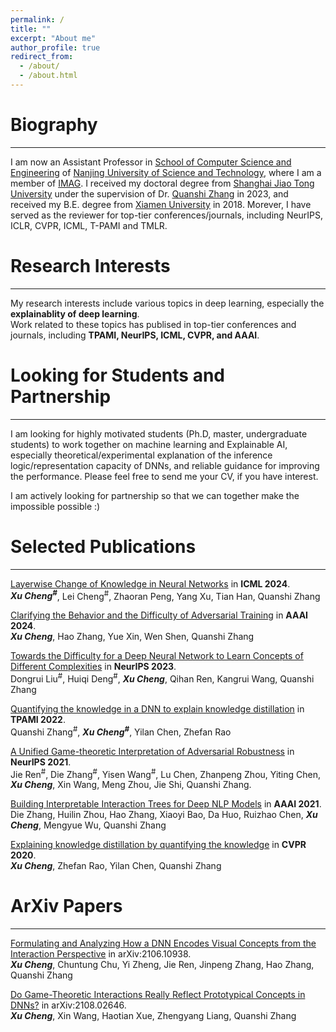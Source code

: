 ```yaml
---
permalink: /
title: ""
excerpt: "About me"
author_profile: true
redirect_from: 
  - /about/
  - /about.html
---
```



# Biography 
---
I am now an Assistant Professor in [School of Computer Science and Engineering](https://cs.njust.edu.cn) of [Nanjing University of Science and Technology](https://www.njust.edu.cn), where I am a member of [IMAG](https://imag-njust.net). I received my doctoral degree from [Shanghai Jiao Tong University](https://www.sjtu.edu.cn/) under the supervision of Dr. [Quanshi Zhang](http://qszhang.com/#) in 2023, and received my B.E. degree from [Xiamen University](https://www.xmu.edu.cn) in 2018. Morever, I have served as the reviewer for top-tier conferences/journals, including NeurIPS, ICLR, CVPR, ICML, T-PAMI and TMLR.




# Research Interests 
---
My research interests include various topics in deep learning, especially the **explainablity of deep learning**.  
Work related to these topics has publised in top-tier conferences and journals, including **TPAMI, NeurIPS, ICML, CVPR, and AAAI**.



# Looking for Students and Partnership
___
​I am looking for highly motivated students (Ph.D, master, undergraduate students) to work together on machine learning and Explainable AI, especially theoretical/experimental explanation of the inference logic/representation capacity of DNNs, and reliable guidance for improving the performance. Please feel free to send me your CV, if you have interest.

I am actively looking for partnership so that we can together make the impossible possible :)





# Selected Publications
___
[Layerwise Change of Knowledge in Neural Networks](https://proceedings.mlr.press/v235/cheng24b.html) in **ICML 2024**.   
_**Xu Cheng<sup>#</sup>**_, Lei Cheng<sup>#</sup>, Zhaoran Peng, Yang Xu, Tian Han, Quanshi Zhang

[Clarifying the Behavior and the Difficulty of Adversarial Training](https://ojs.aaai.org/index.php/AAAI/article/view/29032) in **AAAI 2024**.  
_**Xu Cheng**_, Hao Zhang, Yue Xin, Wen Shen, Quanshi Zhang

[Towards the Difficulty for a Deep Neural Network to Learn Concepts of Different Complexities]() in **NeurIPS 2023**.  
Dongrui Liu<sup>#</sup>, Huiqi Deng<sup>#</sup>, _**Xu Cheng**_, Qihan Ren, Kangrui Wang, Quanshi Zhang

[Quantifying the knowledge in a DNN to explain knowledge distillation](https://ieeexplore.ieee.org/stamp/stamp.jsp?tp=&arnumber=9864081) in **TPAMI 2022**.  
Quanshi Zhang<sup>#</sup>, _**Xu Cheng<sup>#</sup>**_, Yilan Chen, Zhefan Rao

[A Unified Game-theoretic Interpretation of Adversarial Robustness](https://proceedings.neurips.cc/paper/2021/file/1f4fe6a4411edc2ff625888b4093e917-Paper.pdf) in **NeurIPS 2021**.  
Jie Ren<sup>#</sup>, Die Zhang<sup>#</sup>, Yisen Wang<sup>#</sup>, Lu Chen, Zhanpeng Zhou, Yiting Chen, _**Xu Cheng**_, Xin Wang, Meng Zhou, Jie Shi, Quanshi Zhang.

[Building Interpretable Interaction Trees for Deep NLP Models](https://cdn.aaai.org/ojs/17685/17685-13-21179-1-2-20210518.pdf) in **AAAI 2021**.  
Die Zhang, Huilin Zhou, Hao Zhang, Xiaoyi Bao, Da Huo, Ruizhao Chen, _**Xu Cheng**_, Mengyue Wu, Quanshi Zhang

[Explaining knowledge distillation by quantifying the knowledge](https://openaccess.thecvf.com/content_CVPR_2020/papers/Cheng_Explaining_Knowledge_Distillation_by_Quantifying_the_Knowledge_CVPR_2020_paper.pdf) in **CVPR 2020**.  
_**Xu Cheng**_, Zhefan Rao, Yilan Chen, Quanshi Zhang


# ArXiv Papers
---
[Formulating and Analyzing How a DNN Encodes Visual Concepts from the Interaction Perspective](https://arxiv.org/pdf/2106.10938) in arXiv:2106.10938.  
_**Xu Cheng**_, Chuntung Chu, Yi Zheng, Jie Ren, Jinpeng Zhang, Hao Zhang, Quanshi Zhang

[Do Game-Theoretic Interactions Really Reflect Prototypical Concepts in DNNs?](https://arxiv.org/pdf/2108.02646) in arXiv:2108.02646.  
_**Xu Cheng**_, Xin Wang, Haotian Xue, Zhengyang Liang, Quanshi Zhang









